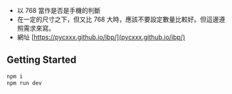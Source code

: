 * 以 768 當作是否是手機的判斷
* 在一定的尺寸之下，但又比 768 大時，應該不要設定數量比較好。但這邊遵照需求來寫。
* 網址 [https://pycxxx.github.io/ibp/](pycxxx.github.io/ibp/)

## Getting Started

```bash
npm i
npm run dev
```

